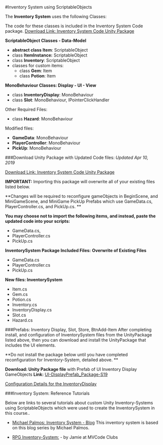 #Inventory System using ScriptableObjects

The **Inventory System** uses the following Classes:

The code for these classes is included in the Inventory System Code package. [Download Link: Inventory System Code Unity Package](https://utdallas.box.com/v/InventorySystem-Code)


**ScriptableObject Classes - Data-Model**
- **abstract class Item**: ScriptableObject
- class **ItemInstance:** ScriptableObject
- class **Inventory**: ScriptableObject
- classes for custom items:
    - class **Gem**: Item
    - class **Potion**: Item
    
**MonoBehaviour Classes: Display - UI - View**

- class **InventoryDisplay**: MonoBehaviour
- class **Slot**: MonoBehaviour, IPointerClickHandler

Other Required Files:
- class **Hazard**: MonoBehaviour


Modified files:
- **GameData**: MonoBehaviour
- **PlayerController**: MonoBehaviour
- **PickUp**: MonoBehaviour

###Download Unity Package with Updated Code files:
_Updated Apr 10, 2019_

[Download Link: Inventory System Code Unity Package](https://utdallas.box.com/v/InventorySystem-Code)

**IMPORTANT:** Importing this package will overwrite all of your existing files listed below. 

**Changes will be required to reconfigure gameObjects in BeginScene, and MiniGameScene, and MiniGame PickUp Prefabs which use GameData.cs, PlayerController.cs, and PickUp.cs.  **

**You may choose not to import the following items, and instead, paste the updated code into your scripts:**
- GameData.cs,
- PlayerController.cs
- PickUp.cs

**InventorySystem Package Included Files:**
**Overwrite of Existing Files**
- GameData.cs
- PlayerController.cs
- PickUp.cs

**New files: InventorySystem**
- Item.cs
- Gem.cs
- Potion.cs
- Inventory.cs
- InventoryDisplay.cs
- Slot.cs
- Hazard.cs

###Prefabs: Inventory Display, Slot, Store, BtnAdd-Item 
After completing install, and configuration of InventorySystem files from the UnityPackage listed above, then you can download and install the UnityPackage that includes the UI elements.

**Do not install the package below until you have completed reconfiguration for Inventory-System, detailed above. **

**Download: Unity Package file** with Prefab of UI Inventory Display GameObjects
**Link:** [UI-DisplayPrefab_Package-S19](https://utdallas.box.com/v/UI-InventoryDisplay-S19)

[Configuration Details for the InventoryDisplay](https://kdoore.gitbooks.io/cs-2335/content/project-2-dictionaries-to-store-data/inventory-scriptableobject/inventory-display-slot.html)

###Inventory System: Reference Tutorials

Below are links to several tutorials about custom Unity Inventory-Systems using ScriptableObjects which were used to create the InventorySystem in this course..  

- [Michael Palmos: Inventory System - Blog](https://toqoz.svbtle.com/a-unity-inventory-system-that-actually-works)  This inventory system is based on this blog series by Michael Palmos.

- [RPG Inventory-System:](https://www.mvcode.com/lessons/unity-rpg-inventory-system-jamie) - by Jamie at MVCode Clubs 













